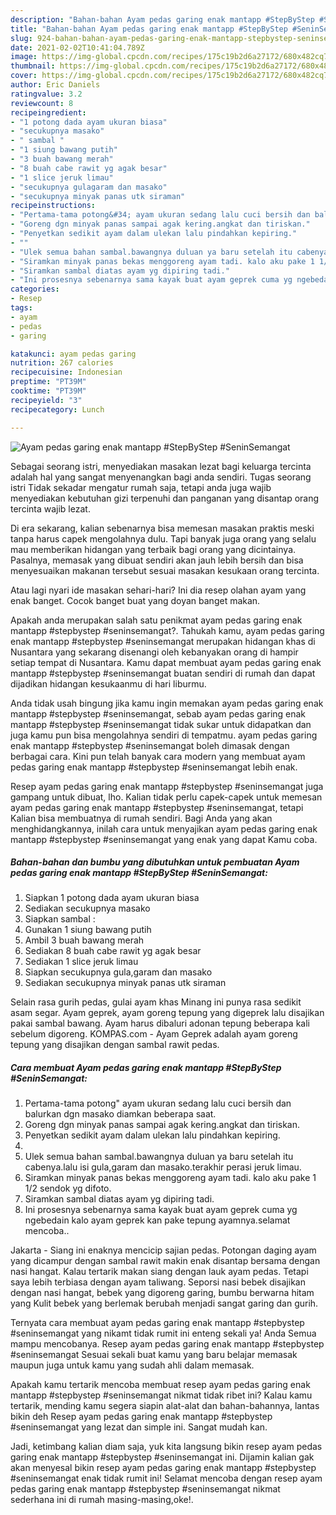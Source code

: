 ```yaml
---
description: "Bahan-bahan Ayam pedas garing enak mantapp #StepByStep #SeninSemangat yang lezat Untuk Jualan"
title: "Bahan-bahan Ayam pedas garing enak mantapp #StepByStep #SeninSemangat yang lezat Untuk Jualan"
slug: 924-bahan-bahan-ayam-pedas-garing-enak-mantapp-stepbystep-seninsemangat-yang-lezat-untuk-jualan
date: 2021-02-02T10:41:04.789Z
image: https://img-global.cpcdn.com/recipes/175c19b2d6a27172/680x482cq70/ayam-pedas-garing-enak-mantapp-stepbystep-seninsemangat-foto-resep-utama.jpg
thumbnail: https://img-global.cpcdn.com/recipes/175c19b2d6a27172/680x482cq70/ayam-pedas-garing-enak-mantapp-stepbystep-seninsemangat-foto-resep-utama.jpg
cover: https://img-global.cpcdn.com/recipes/175c19b2d6a27172/680x482cq70/ayam-pedas-garing-enak-mantapp-stepbystep-seninsemangat-foto-resep-utama.jpg
author: Eric Daniels
ratingvalue: 3.2
reviewcount: 8
recipeingredient:
- "1 potong dada ayam ukuran biasa"
- "secukupnya masako"
- " sambal "
- "1 siung bawang putih"
- "3 buah bawang merah"
- "8 buah cabe rawit yg agak besar"
- "1 slice jeruk limau"
- "secukupnya gulagaram dan masako"
- "secukupnya minyak panas utk siraman"
recipeinstructions:
- "Pertama-tama potong&#34; ayam ukuran sedang lalu cuci bersih dan balurkan dgn masako diamkan beberapa saat."
- "Goreng dgn minyak panas sampai agak kering.angkat dan tiriskan."
- "Penyetkan sedikit ayam dalam ulekan lalu pindahkan kepiring."
- ""
- "Ulek semua bahan sambal.bawangnya duluan ya baru setelah itu cabenya.lalu isi gula,garam dan masako.terakhir perasi jeruk limau."
- "Siramkan minyak panas bekas menggoreng ayam tadi. kalo aku pake 1 1/2 sendok yg difoto."
- "Siramkan sambal diatas ayam yg dipiring tadi."
- "Ini prosesnya sebenarnya sama kayak buat ayam geprek cuma yg ngebedain kalo ayam geprek kan pake tepung ayamnya.selamat mencoba.."
categories:
- Resep
tags:
- ayam
- pedas
- garing

katakunci: ayam pedas garing 
nutrition: 267 calories
recipecuisine: Indonesian
preptime: "PT39M"
cooktime: "PT39M"
recipeyield: "3"
recipecategory: Lunch

---
```



![Ayam pedas garing enak mantapp #StepByStep #SeninSemangat](https://img-global.cpcdn.com/recipes/175c19b2d6a27172/680x482cq70/ayam-pedas-garing-enak-mantapp-stepbystep-seninsemangat-foto-resep-utama.jpg)

Sebagai seorang istri, menyediakan masakan lezat bagi keluarga tercinta adalah hal yang sangat menyenangkan bagi anda sendiri. Tugas seorang istri Tidak sekadar mengatur rumah saja, tetapi anda juga wajib menyediakan kebutuhan gizi terpenuhi dan panganan yang disantap orang tercinta wajib lezat.

Di era  sekarang, kalian sebenarnya bisa memesan masakan praktis meski tanpa harus capek mengolahnya dulu. Tapi banyak juga orang yang selalu mau memberikan hidangan yang terbaik bagi orang yang dicintainya. Pasalnya, memasak yang dibuat sendiri akan jauh lebih bersih dan bisa menyesuaikan makanan tersebut sesuai masakan kesukaan orang tercinta. 

Atau lagi nyari ide masakan sehari-hari? Ini dia resep olahan ayam yang enak banget. Cocok banget buat yang doyan banget makan.

Apakah anda merupakan salah satu penikmat ayam pedas garing enak mantapp #stepbystep #seninsemangat?. Tahukah kamu, ayam pedas garing enak mantapp #stepbystep #seninsemangat merupakan hidangan khas di Nusantara yang sekarang disenangi oleh kebanyakan orang di hampir setiap tempat di Nusantara. Kamu dapat membuat ayam pedas garing enak mantapp #stepbystep #seninsemangat buatan sendiri di rumah dan dapat dijadikan hidangan kesukaanmu di hari liburmu.

Anda tidak usah bingung jika kamu ingin memakan ayam pedas garing enak mantapp #stepbystep #seninsemangat, sebab ayam pedas garing enak mantapp #stepbystep #seninsemangat tidak sukar untuk didapatkan dan juga kamu pun bisa mengolahnya sendiri di tempatmu. ayam pedas garing enak mantapp #stepbystep #seninsemangat boleh dimasak dengan berbagai cara. Kini pun telah banyak cara modern yang membuat ayam pedas garing enak mantapp #stepbystep #seninsemangat lebih enak.

Resep ayam pedas garing enak mantapp #stepbystep #seninsemangat juga gampang untuk dibuat, lho. Kalian tidak perlu capek-capek untuk memesan ayam pedas garing enak mantapp #stepbystep #seninsemangat, tetapi Kalian bisa membuatnya di rumah sendiri. Bagi Anda yang akan menghidangkannya, inilah cara untuk menyajikan ayam pedas garing enak mantapp #stepbystep #seninsemangat yang enak yang dapat Kamu coba.

<!--inarticleads1-->

##### Bahan-bahan dan bumbu yang dibutuhkan untuk pembuatan Ayam pedas garing enak mantapp #StepByStep #SeninSemangat:

1. Siapkan 1 potong dada ayam ukuran biasa
1. Sediakan secukupnya masako
1. Siapkan  sambal :
1. Gunakan 1 siung bawang putih
1. Ambil 3 buah bawang merah
1. Sediakan 8 buah cabe rawit yg agak besar
1. Sediakan 1 slice jeruk limau
1. Siapkan secukupnya gula,garam dan masako
1. Sediakan secukupnya minyak panas utk siraman


Selain rasa gurih pedas, gulai ayam khas Minang ini punya rasa sedikit asam segar. Ayam geprek, ayam goreng tepung yang digeprek lalu disajikan pakai sambal bawang. Ayam harus dibaluri adonan tepung beberapa kali sebelum digoreng. KOMPAS.com - Ayam Geprek adalah ayam goreng tepung yang disajikan dengan sambal rawit pedas. 

<!--inarticleads2-->

##### Cara membuat Ayam pedas garing enak mantapp #StepByStep #SeninSemangat:

1. Pertama-tama potong&#34; ayam ukuran sedang lalu cuci bersih dan balurkan dgn masako diamkan beberapa saat.
1. Goreng dgn minyak panas sampai agak kering.angkat dan tiriskan.
1. Penyetkan sedikit ayam dalam ulekan lalu pindahkan kepiring.
1. 
1. Ulek semua bahan sambal.bawangnya duluan ya baru setelah itu cabenya.lalu isi gula,garam dan masako.terakhir perasi jeruk limau.
1. Siramkan minyak panas bekas menggoreng ayam tadi. kalo aku pake 1 1/2 sendok yg difoto.
1. Siramkan sambal diatas ayam yg dipiring tadi.
1. Ini prosesnya sebenarnya sama kayak buat ayam geprek cuma yg ngebedain kalo ayam geprek kan pake tepung ayamnya.selamat mencoba..


Jakarta - Siang ini enaknya mencicip sajian pedas. Potongan daging ayam yang dicampur dengan sambal rawit makin enak disantap bersama dengan nasi hangat. Kalau tertarik makan siang dengan lauk ayam pedas. Tetapi saya lebih terbiasa dengan ayam taliwang. Seporsi nasi bebek disajikan dengan nasi hangat, bebek yang digoreng garing, bumbu berwarna hitam yang Kulit bebek yang berlemak berubah menjadi sangat garing dan gurih. 

Ternyata cara membuat ayam pedas garing enak mantapp #stepbystep #seninsemangat yang nikamt tidak rumit ini enteng sekali ya! Anda Semua mampu mencobanya. Resep ayam pedas garing enak mantapp #stepbystep #seninsemangat Sesuai sekali buat kamu yang baru belajar memasak maupun juga untuk kamu yang sudah ahli dalam memasak.

Apakah kamu tertarik mencoba membuat resep ayam pedas garing enak mantapp #stepbystep #seninsemangat nikmat tidak ribet ini? Kalau kamu tertarik, mending kamu segera siapin alat-alat dan bahan-bahannya, lantas bikin deh Resep ayam pedas garing enak mantapp #stepbystep #seninsemangat yang lezat dan simple ini. Sangat mudah kan. 

Jadi, ketimbang kalian diam saja, yuk kita langsung bikin resep ayam pedas garing enak mantapp #stepbystep #seninsemangat ini. Dijamin kalian gak akan menyesal bikin resep ayam pedas garing enak mantapp #stepbystep #seninsemangat enak tidak rumit ini! Selamat mencoba dengan resep ayam pedas garing enak mantapp #stepbystep #seninsemangat nikmat sederhana ini di rumah masing-masing,oke!.

